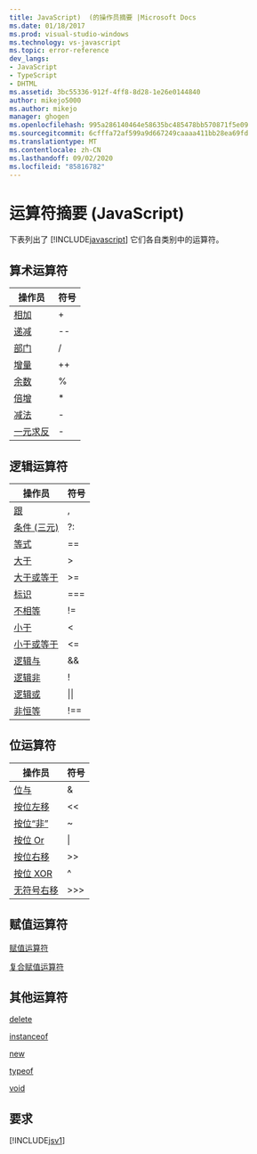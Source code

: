 ```yaml
---
title: JavaScript)  (的操作员摘要 |Microsoft Docs
ms.date: 01/18/2017
ms.prod: visual-studio-windows
ms.technology: vs-javascript
ms.topic: error-reference
dev_langs:
- JavaScript
- TypeScript
- DHTML
ms.assetid: 3bc55336-912f-4ff8-8d28-1e26e0144840
author: mikejo5000
ms.author: mikejo
manager: ghogen
ms.openlocfilehash: 995a286140464e58635bc485478bb570871f5e09
ms.sourcegitcommit: 6cfffa72af599a9d667249caaaa411bb28ea69fd
ms.translationtype: MT
ms.contentlocale: zh-CN
ms.lasthandoff: 09/02/2020
ms.locfileid: "85816782"
---
```

# <a name="operator-summary-javascript"></a>运算符摘要 (JavaScript)
下表列出了 [!INCLUDE[javascript](../../javascript/includes/javascript-md.md)] 它们各自类别中的运算符。  
  
## <a name="computational-operators"></a>算术运算符  
  
|操作员|符号|  
|--------------|------------|  
|[相加](../../javascript/reference/addition-operator-decrement-javascript.md)|+|  
|[递减](../../javascript/reference/increment-and-decrement-operators-javascript.md)|--|  
|[部门](../../javascript/reference/division-operator-decrement-javascript.md)|/|  
|[增量](../../javascript/reference/increment-and-decrement-operators-javascript.md)|++|  
|[余数](../../javascript/reference/modulus-operator-decrementjavascript.md)|%|  
|[倍增](../../javascript/reference/multiplication-operator-decrement-javascript.md)|*|  
|[减法](../../javascript/reference/subtraction-operator-decrement-javascript.md)|-|  
|[一元求反](../../javascript/reference/subtraction-operator-decrement-javascript.md)|-|  
  
## <a name="logical-operators"></a>逻辑运算符  
  
|操作员|符号|  
|--------------|------------|  
|[跟](../../javascript/reference/comma-operator-decrement-javascript.md)|,|  
|[条件 (三元) ](../../javascript/reference/conditional-ternary-operator-decrement-javascript.md)|?:|  
|[等式](../../javascript/reference/comparison-operators-javascript.md)|==|  
|[大于](../../javascript/reference/comparison-operators-javascript.md)|>|  
|[大于或等于](../../javascript/reference/comparison-operators-javascript.md)|>=|  
|[标识](../../javascript/reference/comparison-operators-javascript.md)|===|  
|[不相等](../../javascript/reference/comparison-operators-javascript.md)|!=|  
|[小于](../../javascript/reference/comparison-operators-javascript.md)|<|  
|[小于或等于](../../javascript/reference/comparison-operators-javascript.md)|<=|  
|[逻辑与](../../javascript/reference/logical-and-operator-decrement-javascript.md)|&&|  
|[逻辑非](../../javascript/reference/logical-not-operator-decrement-exclpt-javascript.md)|!|  
|[逻辑或](../../javascript/reference/logical-or-operator-decrement-javascript.md)|&#124;&#124;|  
|[非恒等](../../javascript/reference/comparison-operators-javascript.md)|!==|  
  
## <a name="bitwise-operators"></a>位运算符  
  
|操作员|符号|  
|--------------|------------|  
|[位与](../../javascript/reference/bitwise-and-operator-decrement-javascript.md)|&|  
|[按位左移](../../javascript/reference/bitwise-left-shift-operator-decrement-javascript.md)|<\<|  
|[按位“非”](../../javascript/reference/bitwise-not-operator-decrement-tilde-javascript.md)|~|  
|[按位 Or](../../javascript/reference/bitwise-or-operator-decrement-javascript.md)|&#124;|  
|[按位右移](../../javascript/reference/bitwise-right-shift-operator-decrement-javascript.md)|>>|  
|[按位 XOR](../../javascript/reference/bitwise-xor-operator-decrement-hat-javascript.md)|^|  
|[无符号右移](../../javascript/reference/unsigned-right-shift-operator-decrement-javascript.md)|>>>|  
  
## <a name="assignment-operators"></a>赋值运算符  
 [赋值运算符](../../javascript/reference/assignment-operator-decrement-equal-javascript.md)  
  
 [复合赋值运算符](../../javascript/reference/compound-assignment-operators-javascript.md)  
  
## <a name="miscellaneous-operators"></a>其他运算符  
 [delete](../../javascript/reference/delete-operator-decrementjavascript.md)  
  
 [instanceof](../../javascript/reference/instanceof-operator-decrementjavascript.md)  
  
 [new](../../javascript/reference/new-operator-decrementjavascript.md)  
  
 [typeof](../../javascript/reference/typeof-operator-decrementjavascript.md)  
  
 [void](../../javascript/reference/void-operator-decrementjavascript.md)  
  
## <a name="requirements"></a>要求  
 [!INCLUDE[jsv1](../../javascript/misc/includes/jsv1-md.md)]